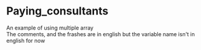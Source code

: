 # Paying_consultants
An example of using multiple array  
The comments, and the frashes are in english but the variable name isn't in english for now
